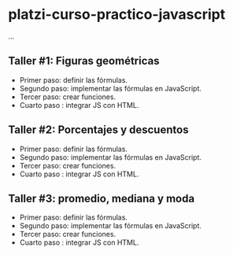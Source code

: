 # platzi-curso-practico-javascript

...

## Taller #1: Figuras geométricas


- Primer paso: definir las fórmulas.
- Segundo paso: implementar las fórmulas en JavaScript.
- Tercer paso: crear funciones.
- Cuarto paso : integrar JS con HTML.

## Taller #2: Porcentajes y descuentos

- Primer paso: definir las fórmulas.
- Segundo paso: implementar las fórmulas en JavaScript.
- Tercer paso: crear funciones.
- Cuarto paso : integrar JS con HTML. 

## Taller #3: promedio, mediana y moda

- Primer paso: definir las fórmulas.
- Segundo paso: implementar las fórmulas en JavaScript.
- Tercer paso: crear funciones.
- Cuarto paso : integrar JS con HTML. 